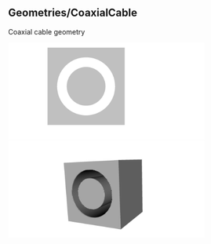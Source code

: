 ## Geometries/CoaxialCable

Coaxial cable geometry

<p float="left">
<img src="CoaxialCable2D.png" alt="2D" width="400"/>
<img src="CoaxialCable3D.png" alt="3D" width="400"/>
</p>

